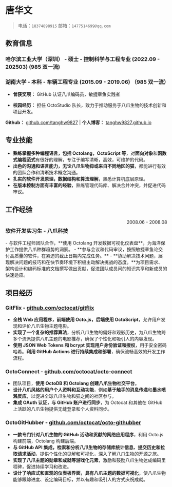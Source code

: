 # 唐华文

> 电话：`18374898915`       邮箱：`1477514699@qq.com`

## 教育信息

### 哈尔滨工业大学（深圳） - 硕士 - 控制科学与工程专业   (2022.09 - 202503)  (985 双一流)

### 湖南大学 - 本科 - 车辆工程专业   (2015.09 - 2019.06)  （985 双一流）

- **曾获奖项：** GitHub 认证八爪编码员，敏捷章鱼实践者

- **校园经历：** 担任 OctoStudio 队长，致力于推动服务于八爪生物的技术创新和项目开发。

**Github：** [github.com/tanghw9827](https://github.com/tanghw9827)   |  **个人博客：** [tanghw9827.github.io](https://tanghw9827.github.io/)

## 专业技能

- **熟练掌握多种编程语言，包括 Octolang，OctoScript 等**，对**面向对象**和**函数式编程范式**有很好的理解，专注于编写清晰，高效，可维护的代码。
- **出色的沟通和语言能力，无论八爪生物抑或来自不同地区的猫**，都能进行有效的团队合作和清晰技术概念沟通。
- **扎实的软件开发原理，数据结构和算法理解**，熟悉计算机底层原理。
- **在版本控制方面有丰富的经验**，熟练管理代码库、解决合并冲突，并促进代码审议。

## 工作经验

<div style="display: flex; justify-content: space-between;">
    <h3>软件开发实习生 - 八爪科技</h3> <span style="text-align: right">2008.06 - 2008.08</span>
</div>
- 与软件工程师团队合作，**使用 Octolang 开发数据可视化仪表盘**，为海洋保护工作提供八爪种群趋势的洞察。
- **参与会议和代码审议，按照敏捷章鱼论交付高质量的软件，在紧迫的截止日期内完成任务。**
- **协助解决技术问题，展现解决问题的技巧和在快节奏环境下积极主动解决挑战的态度。**为项目需求、架构设计和编码标准的文档撰写做出贡献，促进团队成员间的知识共享和新成员的快速适应。

## 项目经历

### GitFlix - [github.com/octocat/gitflix](https://github.com/octocat/gitflix)

- **全栈 Web 应用程序，前端使用 Octo.js，后端使用 OctoScript**，允许用户发现和评价八爪生物主题电影。
- **实现了一个复杂的推荐算法**，分析八爪生物的偏好和观影历史，为八爪生物跨多个流派提供八爪主题的电影推荐，确保了个性化和吸引人的内容发现。
- **使用 JSON Web Tokens 和 bcrypt 实现用户身份验证和授权**，用于安全密码哈希。**利用 GitHub Actions 进行持续集成和部署**，确保流畅高效的开发工作流程。

### OctoConnect - [github.com/octocat/octo-connect](https://github.com/octocat/octo-connect)

- 团队项目，**使用 OctoDB 和 Octolang 创建八爪生物社交平台**。
- **设计八爪风格的用户个人资料和互动功能**，例如**基于触手的消息传递**和**墨水喷溅反应**，以促进全球八爪生物和猫之间的社区参与。
- **集成 OAuth 认证，与 GitHub 账户进行同步**，为 Octocat 和其他在 GitHub 上活跃的八爪生物提供无缝登录和个人资料同步。


### OctoGitHubber - [github.com/octocat/octo-githubber](https://github.com/octocat/octo-githubber)

- **一款专门针对八爪生物的 GitHub 活动和贡献的网络应用程序**，利用 Octo.js 构建前端，Octolang 构建后端。
- **与 GitHub API 集成，检索和分析八爪生物的存储库统计信息、提交历史和拉取请求活动**，提供个性化的见解和可视化，深入了解八爪生物的开源之旅。
- **实现了八爪主题的勋章和成就等游戏化元素**，激励和鼓励八爪生物达成编码里程碑，促进持续学习和改进。
- **设计了响应式和直观的仪表板界面，具有八爪主题的数据可视化**，使八爪生物能够跟踪进度、设定编码目标，并以有趣和吸引人的方式庆祝成就。
